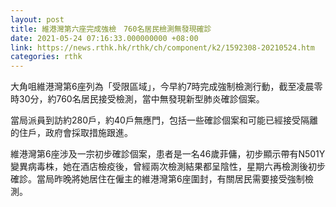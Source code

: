 ```yaml
---
layout: post
title: 維港灣第六座完成強檢　760名居民檢測無發現確診
date: 2021-05-24 07:16:33.000000000 +08:00
link: https://news.rthk.hk/rthk/ch/component/k2/1592308-20210524.htm
categories: rthk
---
```


大角咀維港灣第6座列為「受限區域」，今早約7時完成強制檢測行動，截至凌晨零時30分，約760名居民接受檢測，當中無發現新型肺炎確診個案。

當局派員到訪約280戶，約40戶無應門，包括一些確診個案和可能已經接受隔離的住戶，政府會採取措施跟進。

維港灣第6座涉及一宗初步確診個案，患者是一名46歲菲傭，初步顯示帶有N501Y變異病毒株，她在酒店檢疫後，曾經兩次檢測結果都呈陰性，星期六再檢測後初步確診。當局昨晚將她居住在僱主的維港灣第6座圍封，有關居民需要接受強制檢測。
